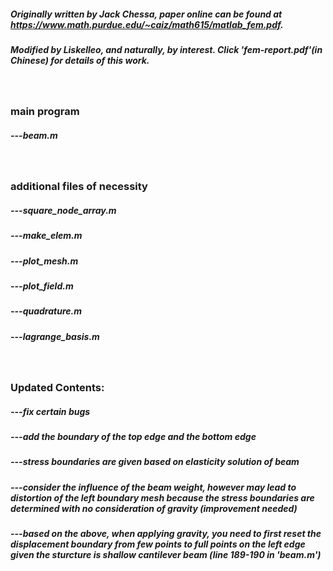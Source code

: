 ##### Originally written by Jack Chessa, paper online can be found at https://www.math.purdue.edu/~caiz/math615/matlab_fem.pdf.
##### Modified by Liskelleo, and naturally, by interest. Click 'fem-report.pdf'(in Chinese) for details of this work.
<br />

### main program
##### ---beam.m
<br />

### additional files of necessity
##### ---square_node_array.m
##### ---make_elem.m
##### ---plot_mesh.m
##### ---plot_field.m
##### ---quadrature.m
##### ---lagrange_basis.m
<br />

### Updated Contents:
##### ---fix certain bugs
##### ---add the boundary of the top edge and the bottom edge
##### ---stress boundaries are given based on elasticity solution of beam
##### ---consider the influence of the beam weight, however may lead to distortion of the left boundary mesh because the stress boundaries are determined with no consideration of gravity (improvement needed)
##### ---based on the above, when applying gravity, you need to first reset the displacement boundary from few points to full points on the left edge given the sturcture is shallow cantilever beam (line 189-190 in 'beam.m')
